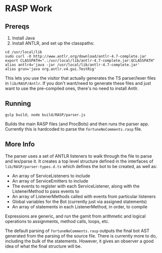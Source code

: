 # RASP Work

## Prereqs

1. Install Java
2. Install ANTLR, and set up the classpaths:

```
cd /usr/local/lib
sudo curl -O http://www.antlr.org/download/antlr-4.7-complete.jar
export CLASSPATH=".:/usr/local/lib/antlr-4.7-complete.jar:$CLASSPATH"
alias antlr4='java -jar /usr/local/lib/antlr-4.7-complete.jar'
alias grun='java org.antlr.v4.gui.TestRig'
```

This lets you use the visitor that actually generates the TS parser/lexer files in `lib/RASP/Antlr`. If you don't want/need to generate these files and just want to use the pre-compiled ones, there's no need to install Antlr.

## Running
```
gulp build; node build/RASP/parser.js
```

Builds the main RASP files (and ProcBots) and then runs the parser app. Currently this is hardcoded to parse the `fortuneNoComments.rasp` file.

## More Info

The parser uses a set of ANTLR listeners to walk through the file to parse and lex/parse it. It creates a top level structure defined in the interfaces of `lib/RASP/parser-types.d.ts` which defines the bot to be created, as well as:

* An array of ServiceListeners to include
* An array of ServiceEmitters to include
* The events to register with each ServiceListener, along with the ListenerMethod to pass events to
* An array of ListenerMethods called with events from particular listeners
* Global variables for the Bot (currently just via assigned statements)
* An array of statements in each ListenerMethod, in order, to compile

Expressions are generic, and run the gamit from arithmetic and logical operations to assignments, method calls, loops, etc.

The default parsing of `fortuneNoComments.rasp` outputs the final bot AST generated from the parsing of the source file. There is currently more to do, including the bulk of the statements. However, it gives an observer a good idea of what the final structure will be.